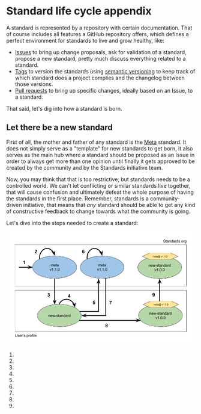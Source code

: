 # Standard life cycle appendix
A standard is represented by a repository with certain documentation. That of course includes all features a GitHub repository offers, which defines a perfect environment for standards to live and grow healthy, like:
- [Issues] to bring up change proposals, ask for validation of a standard, propose a new standard, pretty much discuss everything related to a standard.
- [Tags] to version the standards using [semantic versioning] to keep track of which standard does a project complies and the changelog between those versions.
- [Pull requests] to bring up specific changes, ideally based on an Issue, to a standard.

That said, let's dig into how a standard is born.

## Let there be a new standard
First of all, the mother and father of any standard is the [Meta] standard. It does not simply serve as a "template" for new standards to get born, it also serves as the main hub where a standard should be proposed as an Issue in order to always get more than one opinion until finally it gets approved to be created by the community and by the Standards initiative team.

Now, you may think that that is too restrictive, but standards needs to be a controlled world. We can't let conflicting or similar standards live together, that will cause confusion and ultimately defeat the whole purpose of having the standards in the first place. Remember, standards is a community-driven initiative, that means that *any* standard should be able to get any kind of constructive feedback to change towards what the community is going.

Let's dive into the steps needed to create a standard:

![creation](images/creation_cycle.png)

1. 
2. 
3. 
4. 
5. 
6. 
7. 
8. 
9. 

[Issues]: https://guides.github.com/features/issues/
[Tags]: https://git-scm.com/book/en/v2/Git-Basics-Tagging
[Semantic versioning]: http://semver.org/
[Pull requests]: https://help.github.com/articles/about-pull-requests/
[Meta]: ../README.md
